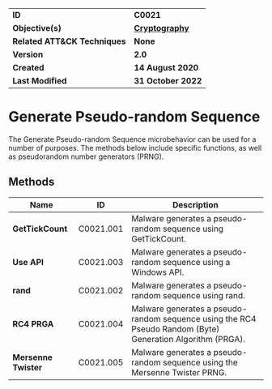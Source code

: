 <table>
<tr>
<td><b>ID</b></td>
<td><b>C0021</b></td>
</tr>
<tr>
<td><b>Objective(s)</b></td>
<td><b><a href="../cryptography">Cryptography</a></b></td>
</tr>
<tr>
<td><b>Related ATT&CK Techniques</b></td>
<td><b>None</b></td>
</tr>
<tr>
<td><b>Version</b></td>
<td><b>2.0</b></td>
</tr>
<tr>
<td><b>Created</b></td>
<td><b>14 August 2020</b></td>
</tr>
<tr>
<td><b>Last Modified</b></td>
<td><b>31 October 2022</b></td>
</tr>
</table>


Generate Pseudo-random Sequence
===============================
The Generate Pseudo-random Sequence microbehavior can be used for a number of purposes. The methods below include specific functions, as well as pseudorandom number generators (PRNG).

Methods
-------
|Name|ID|Description|
|---|---|---|
|**GetTickCount**|C0021.001|Malware generates a pseudo-random sequence using GetTickCount.|
|**Use API**|C0021.003|Malware generates a pseudo-random sequence using a Windows API.|
|**rand**|C0021.002|Malware generates a pseudo-random sequence using rand.|
|**RC4 PRGA**|C0021.004|Malware generates a pseudo-random sequence using the RC4 Pseudo Random (Byte) Generation Algorithm (PRGA).|
|**Mersenne Twister**|C0021.005|Malware generates a pseudo-random sequence using the Mersenne Twister PRNG.|